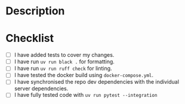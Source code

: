 # Description
<!-- Please include a summary of the change -->
<!-- Any details that you think are important to review this PR? -->
<!-- Are there other PRs related to this one? -->


# Checklist
<!-- Go over all the following points, and put an `x` in all the boxes that apply -->

- [ ] I have added tests to cover my changes.
- [ ] I have run `uv run black .` for formatting.
- [ ] I have run `uv run ruff check` for linting.
- [ ] I have tested the docker build using `docker-compose.yml`.
- [ ] I have synchronised the repo dev dependencies with the individual server dependencies.
- [ ] I have fully tested code with `uv run pytest --integration`